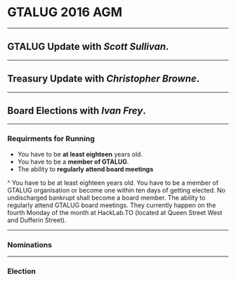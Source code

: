 # GTALUG 2016 AGM

---

## GTALUG Update with *Scott Sullivan*.

---

## Treasury Update with *Christopher Browne*.

---

## Board Elections with *Ivan Frey*.

---

### Requirments for Running

* You have to be **at least eighteen** years old.
* You have to be a **member of GTALUG**.
* The ability to **regularly attend board meetings**

^ You have to be at least eighteen years old.
You have to be a member of GTALUG organisation or become one within ten days of getting elected.
No undischarged bankrupt shall become a board member.
The ability to regularly attend GTALUG board meetings. They currently happen on the fourth Monday of the month at HackLab.TO (located at Queen Street West and Dufferin Street).

---

### Nominations

---

### Election
